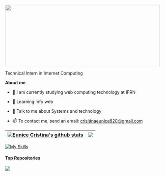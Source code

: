 <p align="center"><a href="https://github.com/EuniceCristina/EuniceCristina/"><img width="100%" height="200px" src="https://png.pngtree.com/background/20210712/original/pngtree-computer-technology-background-template-picture-image_1183053.jpg" /></a></p>

Technical Intern in Internet Computing

**About me**

- 🔭 I am currently studying web computing technology at IFRN

- 🌱 Learning Info web

- 💬 Talk to me about Systems and technology 

- 📫 To contact me, send an email: crisitinaeunice820@gmail.com

| <a href="https://github.com/EuniceCristina/EuniceCrisitna"><img align="center" src="https://github-readme-stats.vercel.app/api?username=EuniceCristina&show_icons=true&include_all_commits=true&theme=github_dark&hide_border=true" alt="Eunice Cristina's github stats" /></a> | <a href="https://github.com/EuniceCristina/EuniceCristina"><img align="center" src="https://github-readme-stats.vercel.app/api/top-langs/?username=EuniceCristina&layout=compact&theme=github_dark&hide_border=true" /></a> |
| ------------- | ------------- |

[![My Skills](https://skillicons.dev/icons?i=python,html,css,javascript,nodejs,github,figma,bootstrap,django,flask,mysql&theme=dark)](https://skillicons.dev)

#### Top Repositories


<a href="https://github.com/Luckas10/Mais-Unidos">
  <img align="center" src="https://github-readme-stats.vercel.app/api/pin/?username=Luckas10&repo=Mais-Unidos&theme=github_dark" />
</a>


